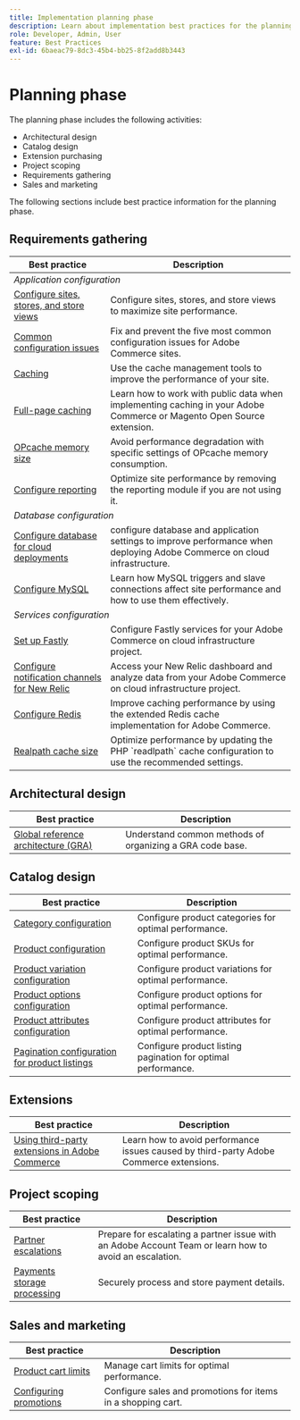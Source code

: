 ```yaml
---
title: Implementation planning phase
description: Learn about implementation best practices for the planning phase of Adobe Commerce projects.
role: Developer, Admin, User
feature: Best Practices
exl-id: 6baeac79-8dc3-45b4-bb25-8f2add8b3443
---
```

# Planning phase

The planning phase includes the following activities:

- Architectural design
- Catalog design
- Extension purchasing
- Project scoping
- Requirements gathering
- Sales and marketing

The following sections include best practice information for the planning phase.

## Requirements gathering

<table>
<thead>
  <tr>
    <th>Best practice</th>
    <th>Description</th>
  </tr>
</thead>
<tbody>
  <tr>
    <td colspan="2"><em>Application configuration</em></td>
  </tr>
  <tr>
    <td><a href="sites-stores-store-views.md">Configure sites, stores, and store views</a></td>
    <td>Configure sites, stores, and store views to maximize site performance.</td>
  </tr>
  <tr>
    <td><a href="https://business.adobe.com/blog/how-to/usual-suspects-five-configuration-fixes-maximize-your-peak-sales">Common configuration issues</a></td>
    <td>Fix and prevent the five most common configuration issues for Adobe Commerce sites.</td>
  </tr>
  <tr>
    <td><a href="https://experienceleague.adobe.com/docs/commerce-admin/systems/tools/cache-management.html">Caching</a></td>
    <td>Use the cache management tools to improve the performance of your site.</td>
  </tr>
  <tr>
    <td><a href="https://developer.adobe.com/commerce/php/development/cache/page/public-content/">Full-page caching</a></td>
    <td>Learn how to work with public data when implementing caching in your Adobe Commerce or Magento Open Source extension.</td>
  </tr>
  <tr>
    <td><a href="opcache-memory-size.md">OPcache memory size</a></td>
    <td>Avoid performance degradation with specific settings of OPcache memory consumption.</td>
  </tr>
  <tr>
    <td><a href="reporting-configuration.md">Configure reporting</a></td>
    <td>Optimize site performance by removing the reporting module if you are not using it.</td>
  </tr>
  <tr>
    <td colspan="2"><em>Database configuration</em></td>
  </tr>
  <tr>
    <td><a href="database-on-cloud.md">Configure database for cloud deployments</a></td>
    <td>configure database and application settings to improve performance when deploying Adobe Commerce on cloud infrastructure.</td>
  </tr>
  <tr>
    <td><a href="mysql-configuration.md">Configure MySQL</a></td>
    <td>Learn how MySQL triggers and slave connections affect site performance and how to use them effectively.</td>
  </tr>
  <tr>
    <td colspan="2"><em>Services configuration</em></td>
  </tr>
  <tr>
    <td><a href="https://experienceleague.adobe.com/docs/commerce-cloud-service/user-guide/cdn/setup-fastly/fastly-configuration.html">Set up Fastly</a></td>
    <td>Configure Fastly services for your Adobe Commerce on cloud infrastructure project.</td>
  </tr>
  <tr>
    <td><a href="https://experienceleague.adobe.com/docs/commerce-cloud-service/user-guide/monitor/new-relic.html">Configure notification channels for New Relic</a></td>
    <td>Access your New Relic dashboard and analyze data from your Adobe Commerce on cloud infrastructure project.</td>
  </tr>
  <tr>
    <td><a href="redis-service-configuration.md">Configure Redis</a></td>
    <td>Improve caching performance by using the extended Redis cache implementation for Adobe Commerce.</td>
  </tr>
  <tr>
    <td><a href="realpath-cache-size.md">Realpath cache size</a></td>
    <td>Optimize performance by updating the PHP `readlpath` cache configuration to use the recommended settings.</td>
  </tr>
</tbody>
</table>

## Architectural design

| Best practice                                                                          | Description                                              |
|----------------------------------------------------------------------------------------|----------------------------------------------------------|
| [Global reference architecture (GRA)](../../architecture/global-reference/examples.md) | Understand common methods of organizing a GRA code base. |

## Catalog design

| Best practice                                                                                     | Description                                                   |
|---------------------------------------------------------------------------------------------------|---------------------------------------------------------------|
| [Category configuration](catalog-management.md#category-limits)                                   | Configure product categories for optimal performance.         |
| [Product configuration​](catalog-management.md#product-sku-limits)                                 | Configure product SKUs for optimal performance.               |
| [Product variation configuration](catalog-management.md#product-variations)                       | Configure product variations for optimal performance.         |
| [Product options configuration](catalog-management.md#product-options)                            | Configure product options for optimal performance.            |
| [Product attributes configuration​](catalog-management.md#product-attributes)                      | Configure product attributes for optimal performance.         |
| [Pagination configuration for product listings](catalog-management.md#product-listing-pagination) | Configure product listing pagination for optimal performance. |

## Extensions

| Best practice                                                   | Description                                                                            |
|-----------------------------------------------------------------|----------------------------------------------------------------------------------------|
| [Using third-party extensions in Adobe Commerce](extensions.md) | Learn how to avoid performance issues caused by third-party Adobe Commerce extensions. |

## Project scoping

| Best practice                                                | Description                                                                                                  |
|--------------------------------------------------------------|--------------------------------------------------------------------------------------------------------------|
| [Partner escalations](partner-escalation.md)                 | Prepare for escalating a partner issue with an Adobe Account Team or learn how to avoid an escalation. |
| [Payments storage processing](payment-processing-storage.md) | Securely process and store payment details.                                                                  |

## Sales and marketing

| Best practice                                              | Description                                                  |
|------------------------------------------------------------|--------------------------------------------------------------|
| [Product cart limits](catalog-management.md#cart-limits)   | Manage cart limits for optimal performance.                  |
| [Configuring promotions](catalog-management.md#promotions) | Configure sales and promotions for items in a shopping cart. |
